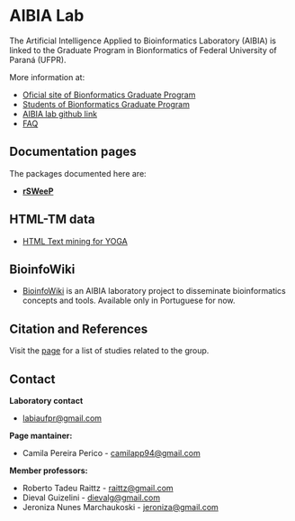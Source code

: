 # AIBIA Lab

The Artificial Intelligence Applied to Bioinformatics Laboratory (AIBIA) is linked to the Graduate Program in Bionformatics of Federal University of Paraná (UFPR).

More information at: 

- [Oficial site of Bionformatics Graduate Program](http://www.bioinfo.ufpr.br/en/)
- [Students of Bionformatics Graduate Program](https://www.bioinfodiscentes.com.br/)
- [AIBIA lab github link](https://github.com/AIBIAlab)
- [FAQ](https://github.com/orgs/AIBIAlab/discussions)


## Documentation pages

The packages documented here are:

- [**rSWeeP**](https://aibialab.github.io/rSWeeP)
  

## HTML-TM data

- [HTML Text mining for YOGA](https://aibialab.github.io/HTMLTM_Yoga)

## BioinfoWiki
- [BioinfoWiki](https://bioinfowiki.notion.site/) is an AIBIA laboratory project to disseminate bioinformatics concepts and tools. Available only in Portuguese for now.

## Citation and References 

Visit the [page](https://aibialab.github.io/citation) for a list of studies related to the group.



## Contact

**Laboratory contact**
- labiaufpr@gmail.com

**Page mantainer:**
- Camila Pereira Perico - camilapp94@gmail.com

**Member professors:**
- Roberto Tadeu Raittz - raittz@gmail.com
- Dieval Guizelini - dievalg@gmail.com
- Jeroniza Nunes Marchaukoski - jeroniza@gmail.com

